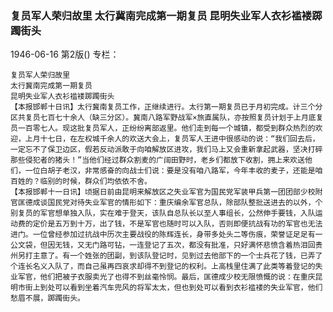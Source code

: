 ### 复员军人荣归故里  太行冀南完成第一期复员  昆明失业军人衣衫褴褛踯躅街头

1946-06-16
第2版()
专栏：

    复员军人荣归故里
    太行冀南完成第一期复员
    昆明失业军人衣衫褴褛踯躅街头
    【本报邯郸十日讯】太行冀南复员工作，正继续进行。太行第一期复员已于月初完成。计三个分区共复员七百七十余人（缺三分区）。冀南八路军野战军×旅直属队，亦按照复员计划于上月底复员一百零七人。现这批复员军人，正纷纷离部返里。他们走到每一个城镇，都受到群众热烈的欢迎，上月十七日，在左权城千余人的欢送大会上，复员军人王进中很感动的说：“我们回去后，一定忘不了保卫边区，假若反动派敢于向咱解放区进攻，我们马上又会重新拿起武器，坚决打碎那些侵犯者的猪头！”当他们经过群众割麦的广阔田野时，老乡们都放下收割，拥上来欢送他们，一位白胡子老汉，非常感奋的向战士们说：要是没有咱八路军，今年丰收的麦子，还能是咱百姓的？临别的时候，群众们均依依不舍。
    【本报邯郸十一日讯】顷据日前由昆明来解放区之失业军官为国民党军装甲兵第一团团部少校附官匡德成谈国民党对待失业军官的情形如下：重庆编余军官总队，除部队整批送进去的以外，个别复员的军官想单独入队，实在难于登天，该队自总队长以至人事组长，公然伸手要钱，入队运动费的定价是五万到十万，出了钱，不是军官也随时可以入队，否则即便抗战有功的军官也无法进门。一位曾经参加过抗战中历次主要战役的陈辉连长，身带多处头二等伤痕，荣誉证足足有一公文袋，但因无钱，又无门路可钻，一连登记了五次，都没有批准，只好满怀悲愤含着热泪回贵州另打主意了。有一个姓张的团副，到该队登记时，见到过去他部下的一个士兵花了钱，已弄了个连长名义入队了，而自己虽再四哀求却得不到登记的权利。上高栈里住满了此类等着登记的失业军官，他们把被子衣服卖光了也得不到丝毫怜悯。最后，匡德成少校无限愤慨的说：在重庆昆明市街上到处可以看到坐着汽车兜风的将军太太，但也到处可以看到衣衫褴褛的失业军官，他们愁眉不展，踯躅街头。
